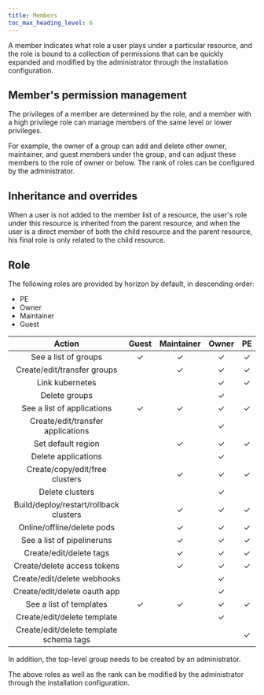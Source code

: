 ```yaml
---
title: Members
toc_max_heading_level: 6
---
```


A member indicates what role a user plays under a particular resource, and the role is bound to a collection of permissions that can be quickly expanded and modified by the administrator through the installation configuration.

## Member's permission management

The privileges of a member are determined by the role, and a member with a high privilege role can manage members of the same level or lower privileges.

For example, the owner of a group can add and delete other owner, maintainer, and guest members under the group, and can adjust these members to the role of owner or below. The rank of roles can be configured by the administrator.

## Inheritance and overrides

When a user is not added to the member list of a resource, the user's role under this resource is inherited from the parent resource, and when the user is a direct member of both the child resource and the parent resource, his final role is only related to the child resource.

## Role

The following roles are provided by horizon by default, in descending order:

- PE
- Owner
- Maintainer
- Guest

|                 Action                  | Guest |Maintainer |Owner |PE |
|:---------------------------------------:|:-----:|:---------:|:----:|:-:|
| See a list of groups                    | ✓     | ✓         | ✓    | ✓ |
| Create/edit/transfer groups             |       | ✓         | ✓    | ✓ |
| Link kubernetes                         |       |           | ✓    | ✓ |
| Delete groups                           |       |           | ✓    |   |
| See a list of applications              | ✓     | ✓         | ✓    | ✓ |
| Create/edit/transfer applications       |       |           | ✓    |   |
| Set default region                      |       | ✓         | ✓    | ✓ |
| Delete applications                     |       |           | ✓    |   |
| Create/copy/edit/free clusters          |       | ✓         | ✓    | ✓ |
| Delete clusters                         |       |           | ✓    |   |
| Build/deploy/restart/rollback clusters  |       | ✓         | ✓    | ✓ |
| Online/offline/delete pods              |       | ✓         | ✓    | ✓ |
| See a list of pipelineruns              |       | ✓         | ✓    | ✓ |
| Create/edit/delete tags                 |       | ✓         | ✓    | ✓ |
| Create/delete access tokens             |       | ✓         | ✓    | ✓ |
| Create/edit/delete webhooks             |       |           | ✓    |   |
| Create/edit/delete oauth app            |       |           | ✓    |   |
| See a list of templates                 | ✓     | ✓         | ✓    | ✓ |
| Create/edit/delete template             |       |           | ✓    |   |
| Create/edit/delete template schema tags |       |           |      | ✓ |

In addition, the top-level group needs to be created by an administrator.

The above roles as well as the rank can be modified by the administrator through the installation configuration.
